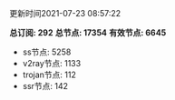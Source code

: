 更新时间2021-07-23 08:57:22

**总订阅: 292**
**总节点: 17354**
**有效节点: 6645**
- ss节点: 5258
- v2ray节点: 1133
- trojan节点: 112
- ssr节点: 142
